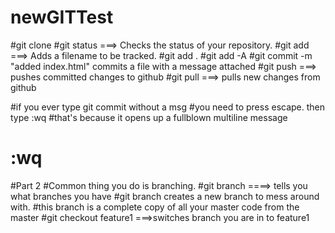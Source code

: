 # newGITTest
#git clone <website you copy from github>
#git status   ===> Checks the status of your repository.
#git add <filename>   ===> Adds a filename to be tracked.
#git add .
#git add -A
#git commit -m "added index.html" commits a file with a message attached
#git push   ===> pushes committed changes to github
#git pull   ===> pulls new changes from github

#if you ever type git commit without a msg
#you need to press escape. then type :wq
#that's because it opens up a fullblown multiline message
# <ESCAPE> :wq <ENTER>

#Part 2
#Common thing you do is branching.
#git branch  ====> tells you what branches you have
#git branch <new branch name> creates a new branch to mess around with.
#this branch is a complete copy of all your master code from the master
#git checkout feature1 ===>switches branch you are in to feature1